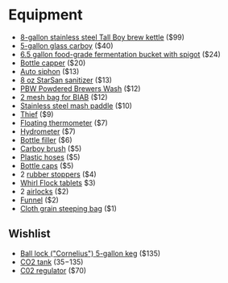 # Equipment

* [8-gallon stainless steel Tall Boy brew kettle][kettle] ($99)
* [5-gallon glass carboy][carboy] ($40)
* [6.5 gallon food-grade fermentation bucket with spigot][bucket] ($24)
* [Bottle capper][capper] ($20)
* [Auto siphon][siphon] ($13)
* [8 oz StarSan sanitizer][star-san] ($13)
* [PBW Powdered Brewers Wash][pbw] ($12)
* [2 mesh bag for BIAB][bag] ($12)
* [Stainless steel mash paddle][paddle] ($10)
* [Thief][thief] ($9)
* [Floating thermometer][therm] ($7)
* [Hydrometer][hydro] ($7)
* [Bottle filler][filler] ($6)
* [Carboy brush][brush] ($5)
* [Plastic hoses][hose] ($5)
* [Bottle caps][caps] ($5)
* 2 [rubber stoppers][stop] ($4)
* [Whirl Flock tablets][tablets] $3)
* 2 [airlocks][airlocks] ($2)
* [Funnel][funnel] ($2)
* [Cloth grain steeping bag][steep] ($1)

[airlocks]: http://www.sanfranciscobrewcraft.com/product_p/eq231.htm
[bag]: http://www.northernbrewer.com/brewmaster-filter-bag-214-214
[brush]: http://www.sanfranciscobrewcraft.com/product_p/eq217.htm
[bucket]: http://www.sanfranciscobrewcraft.com/product_p/eq220.htm
[capper]: https://squareup.com/store/blacksandsbeer/item/bottle-capper
[caps]: https://squareup.com/store/blacksandsbeer/item/bottle-caps
[carboy]: http://www.sanfranciscobrewcraft.com/product_p/eq215.htm
[filler]: https://squareup.com/store/blacksandsbeer/item/bottle-filler
[funnel]: http://www.sanfranciscobrewcraft.com/product_p/eq324.htm
[hose]: http://www.sanfranciscobrewcraft.com/product_p/eq329.htm
[hydro]: http://www.sanfranciscobrewcraft.com/product_p/eq226.htm
[kettle]: http://www.northernbrewer.com/tall-boy-kettle-8-gallon
[paddle]: https://squareup.com/store/blacksandsbeer/item/spoon
[pbw]: https://squareup.com/store/blacksandsbeer/item/pbw-powdered-brewers-wash-lb-1
[siphon]: http://www.sanfranciscobrewcraft.com/product_p/eq229.htm
[star-san]: https://squareup.com/store/blacksandsbeer/item/starsan-oz
[steep]: http://www.sanfranciscobrewcraft.com/product_p/eq243.htm
[stop]: http://www.sanfranciscobrewcraft.com/product_p/eq238.htm
[tablets]: https://squareup.com/store/blacksandsbeer/item/whirl-flock
[therm]: http://www.sanfranciscobrewcraft.com/product_p/eq224.htm
[thief]: https://squareup.com/store/blacksandsbeer/item/thief

## Wishlist

* [Ball lock ("Cornelius") 5-gallon keg][keg] ($135)
* [CO2 tank][co2] ($35-$135)
* [C02 regulator][regulator] ($70)

[keg]: https://squareup.com/store/blacksandsbeer/item/keg
[co2]: https://squareup.com/store/blacksandsbeer/item/co-tank-lb
[regulator]: https://squareup.com/store/blacksandsbeer/item/co-regulator

